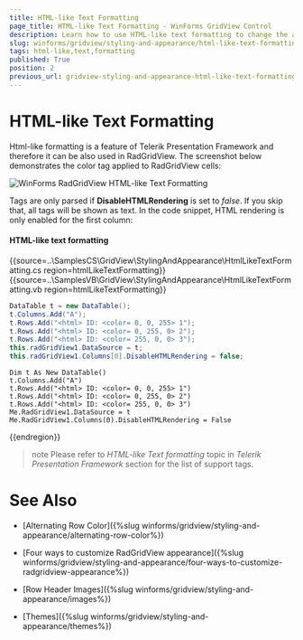```yaml
---
title: HTML-like Text Formatting
page_title: HTML-like Text Formatting - WinForms GridView Control
description: Learn how to use HTML-like text formatting to change the appearance of the cells text in WinForms GridView.
slug: winforms/gridview/styling-and-appearance/html-like-text-formatting
tags: html-like,text,formatting
published: True
position: 2
previous_url: gridview-styling-and-appearance-html-like-text-formatting
---
```


# HTML-like Text Formatting

Html-like formatting is a feature of Telerik Presentation Framework and therefore it can be also used in RadGridView. The screenshot below demonstrates the color tag applied to RadGridView cells:

![WinForms RadGridView HTML-like Text Formatting](images/gridview-styling-and-appearance-html-like-text-formatting001.png)

Tags are only parsed if __DisableHTMLRendering__ is set to *false*. If you skip that, all tags will be shown as text. In the code snippet, HTML rendering is only enabled for the first column:

#### HTML-like text formatting

{{source=..\SamplesCS\GridView\StylingAndAppearance\HtmlLikeTextFormatting.cs region=htmlLikeTextFormatting}} 
{{source=..\SamplesVB\GridView\StylingAndAppearance\HtmlLikeTextFormatting.vb region=htmlLikeTextFormatting}} 

````C#
DataTable t = new DataTable();
t.Columns.Add("A");
t.Rows.Add("<html> ID: <color= 0, 0, 255> 1");
t.Rows.Add("<html> ID: <color= 0, 255, 0> 2");
t.Rows.Add("<html> ID: <color= 255, 0, 0> 3");
this.radGridView1.DataSource = t;
this.radGridView1.Columns[0].DisableHTMLRendering = false;

````
````VB.NET
Dim t As New DataTable()
t.Columns.Add("A")
t.Rows.Add("<html> ID: <color= 0, 0, 255> 1")
t.Rows.Add("<html> ID: <color= 0, 255, 0> 2")
t.Rows.Add("<html> ID: <color= 255, 0, 0> 3")
Me.RadGridView1.DataSource = t
Me.RadGridView1.Columns(0).DisableHTMLRendering = False

````

{{endregion}} 

>note Please refer to *HTML-like Text formatting* topic in *Telerik Presentation Framework* section for the list of support tags.
>

# See Also
* [Alternating Row Color]({%slug winforms/gridview/styling-and-appearance/alternating-row-color%})

* [Four ways to customize RadGridView appearance]({%slug winforms/gridview/styling-and-appearance/four-ways-to-customize-radgridview-appearance%})

* [Row Header Images]({%slug winforms/gridview/styling-and-appearance/images%})

* [Themes]({%slug winforms/gridview/styling-and-appearance/themes%})

